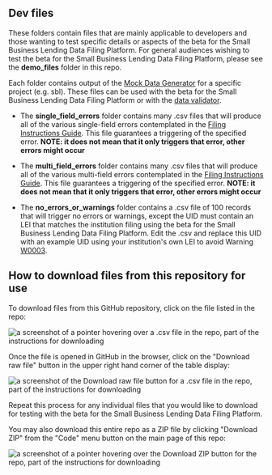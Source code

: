 ## Dev files

These folders contain files that are mainly applicable to developers and those wanting to test specific details or aspects of the beta for the Small Business Lending Data Filing Platform. For general audiences wishing to test the beta for the Small Business Lending Data Filing Platform, please see the **demo_files** folder in this repo. 

Each folder contains output of the [Mock Data Generator](https://github.com/cfpb/regtech-mock-data-generator) for a specific project (e.g. sbl). These files can be used with the beta for the Small Business Lending Data Filing Platform or with the [data validator](https://github.com/cfpb/regtech-data-validator).

- The **single_field_errors** folder contains many .csv files that will produce all of the various single-field errors contemplated in the [Filing Instructions Guide](https://www.consumerfinance.gov/data-research/small-business-lending/filing-instructions-guide/2024-guide/#4.1). This file guarantees a triggering of the specified error. **NOTE: it does not mean that it only triggers that error, other errors might occur**

- The **multi_field_errors** folder contains many .csv files that will produce all of the various multi-field errors contemplated in the [Filing Instructions Guide](https://www.consumerfinance.gov/data-research/small-business-lending/filing-instructions-guide/2024-guide/#4.2). This file guarantees a triggering of the specified error. **NOTE: it does not mean that it only triggers that error, other errors might occur**

- The **no_errors_or_warnings** folder contains a .csv file of 100 records that will trigger no errors or warnings, except the UID must contain an LEI that matches the institution filing using the beta for the Small Business Lending Data Filing Platform. Edit the .csv and replace this UID with an example UID using your institution's own LEI to avoid Warning [W0003](https://www.consumerfinance.gov/data-research/small-business-lending/filing-instructions-guide/2024-guide/#4.4.1). 

## How to download files from this repository for use

To download files from this GitHub repository, click on the file listed in the repo:

![a screenshot of a pointer hovering over a .csv file in the repo, part of the instructions for downloading](https://github.com/cfpb/regtech-test-files/blob/main/download-instructions-1.png)

Once the file is opened in GitHub in the browser, click on the "Download raw file" button in the upper right hand corner of the table display:

![a screenshot of the Download raw file button for a .csv file in the repo, part of the instructions for downloading](https://github.com/cfpb/regtech-test-files/blob/main/download-instructions-2.png)

Repeat this process for any individual files that you would like to download for testing with the beta for the Small Business Lending Data Filing Platform.

You may also download this entire repo as a ZIP file by clicking "Download ZIP" from the "Code" menu button on the main page of this repo:

![a screenshot of a pointer hovering over the Download ZIP button for the repo, part of the instructions for downloading](https://github.com/cfpb/regtech-test-files/blob/main/download-instructions-3.png)
